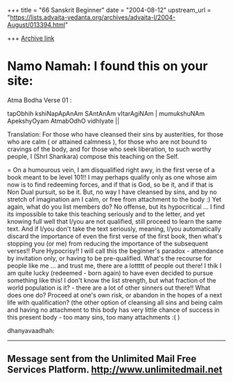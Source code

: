 +++
title = "66 Sanskrit Beginner"
date = "2004-08-12"
upstream_url = "https://lists.advaita-vedanta.org/archives/advaita-l/2004-August/013394.html"

+++
[Archive link](https://lists.advaita-vedanta.org/archives/advaita-l/2004-August/013394.html)

Namo Namah:
I found this on your site:
==
Atma Bodha Verse 01 :

tapObhih kshiNapApAnAm SAntAnAm vItarAgiNAm |
mumukshuNAm ApekshyOyam AtmabOdhO vidhIyate ||

Translation:
For those who have cleansed their sins by austerities, for 
those who are calm ( or attained calmness ), for those who are 
not bound to cravings of the body, and for those who seek 
liberation, to such worthy people, I (ShrI Shankara) compose 
this teaching on the Self.

=
 On a humourous vein, I am disqualified right awy, in the 
first verse of a book meant to be level 101!! I may perhaps 
qualify only as one whose aim now is to find redeeming forces, 
and if that is God, so be it, and if that is Non Dual pursuit, 
so be it. But, no way I have cleansed by sins, and by no 
stretch of imagination am I calm, or free from attachment to 
the body :)
 Yet again, what do you list members do? No offense, but its 
hypocritical ... I find its impossible to take this teaching 
seriously and to the letter, and yet knowing full well that 
I/you are not qualified, still proceed to learn the same text. 
And if I/you don't take the text seriously, meaning, I/you 
automatically discard the importance of even the first verse 
of the first book, then what's stopping you (or me) from 
reducing the importance of the subsequent verses!! Pure 
Hypocrisy!!
 I will call this the beginner's paradox - attendance by 
invitation only, or having to be pre-qualified. What's the 
recourse for people like me ... and trust me, there are a 
lottttt of people out there! I thik I am quite lucky 
(redeemed - born again) to have even decided to pursue 
something like this! I don't know the list strength, but what 
fraction of the world population is it? - there are a lot of 
other sinners out there!!
 What does one do? Proceed at one's own risk, or abandon in 
the hopes of a next life with qualification? (the other option 
of cleansing all sins and being calm and having no attachment 
to this body has very little chance of success in this present 
body - too many sins, too many attachments :( )

dhanyavaadhah:


--------------------------------------
Message sent from the
Unlimited Mail Free Services Platform.
http://www.unlimitedmail.net
--------------------------------------



